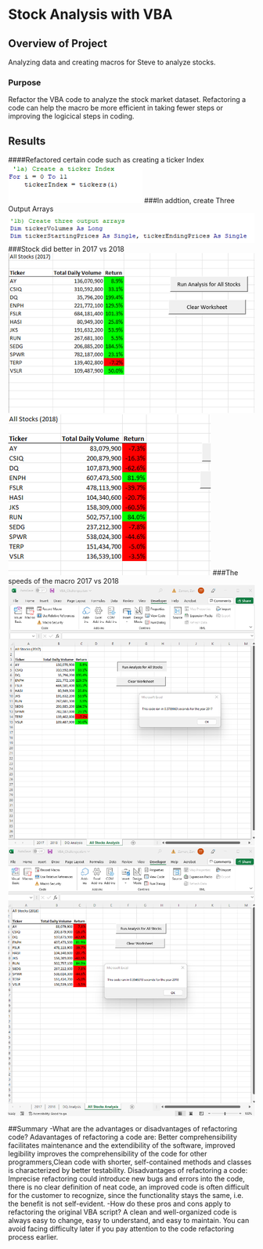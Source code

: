 # Stock Analysis with VBA

## Overview of Project
Analyzing data and creating macros for Steve to analyze stocks.

### Purpose
Refactor the VBA code to analyze the stock market dataset. Refactoring a code can help the macro be more efficient in taking fewer steps or improving the logicical steps in coding.

## Results
####Refactored certain code such as creating a ticker Index
![This is an image](https://github.com/ZZaman1989/stock-analysis/blob/main/Resources/1a.%20Ticket%20Index%20to%200.png)
###In addtion, create Three Output Arrays
![This is an image](https://github.com/ZZaman1989/stock-analysis/blob/main/Resources/1b.%20Create%20Three%20Outpur%20Arrays.png)
###Stock did better in 2017 vs 2018
![This is an image](https://github.com/ZZaman1989/stock-analysis/blob/main/Resources/2017%20Stocks.png)
![This is an image](https://github.com/ZZaman1989/stock-analysis/blob/main/Resources/2018%20Stocks.png)
###The speeds of the macro 2017 vs 2018
![This is an image](https://github.com/ZZaman1989/stock-analysis/blob/main/Resources/VBA_Challenge_2017.png)
![This is an image](https://github.com/ZZaman1989/stock-analysis/blob/main/Resources/VBA_Challenge_2018.png)

##Summary
-What are the advantages or disadvantages of refactoring code?
Adavantages of refactoring a code are: Better comprehensibility facilitates maintenance and the extendibility of the software, improved legibility improves the comprehensibility of the code for other programmers,Clean code with shorter, self-contained methods and classes is characterized by better testability.
Disadvantages of refactoring a code: Imprecise refactoring could introduce new bugs and errors into the code, there is no clear definition of neat code, an improved code is often difficult for the customer to recognize, since the functionality stays the same, i.e. the benefit is not self-evident.
-How do these pros and cons apply to refactoring the original VBA script?
A clean and well-organized code is always easy to change, easy to understand, and easy to maintain. You can avoid facing difficulty later if you pay attention to the code refactoring process earlier.  
